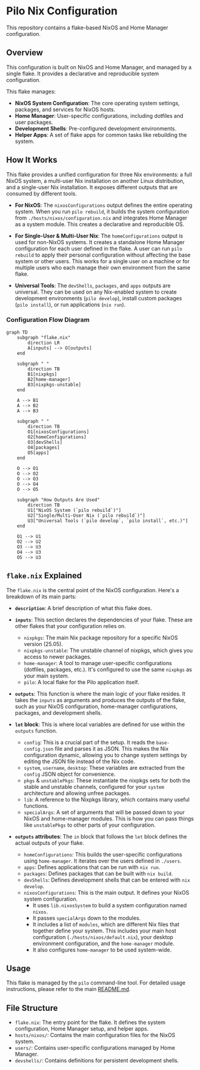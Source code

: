 # Pilo Nix Configuration

This repository contains a flake-based NixOS and Home Manager configuration.

## Overview

This configuration is built on NixOS and Home Manager, and managed by a single flake. It provides a declarative and reproducible system configuration.

This flake manages:
-   **NixOS System Configuration**: The core operating system settings, packages, and services for NixOS hosts.
-   **Home Manager**: User-specific configurations, including dotfiles and user packages.
-   **Development Shells**: Pre-configured development environments.
-   **Helper Apps**: A set of flake apps for common tasks like rebuilding the system.

## How It Works

This flake provides a unified configuration for three Nix environments: a full NixOS system, a multi-user Nix installation on another Linux distribution, and a single-user Nix installation. It exposes different outputs that are consumed by different tools.

-   **For NixOS**: The `nixosConfigurations` output defines the entire operating system. When you run `pilo rebuild`, it builds the system configuration from `./hosts/nixos/configuration.nix` and integrates Home Manager as a system module. This creates a declarative and reproducible OS.

-   **For Single-User & Multi-User Nix**: The `homeConfigurations` output is used for non-NixOS systems. It creates a standalone Home Manager configuration for each user defined in the flake. A user can run `pilo rebuild` to apply their personal configuration without affecting the base system or other users. This works for a single user on a machine or for multiple users who each manage their own environment from the same flake.

-   **Universal Tools**: The `devShells`, `packages`, and `apps` outputs are universal. They can be used on any Nix-enabled system to create development environments (`pilo develop`), install custom packages (`pilo install`), or run applications (`nix run`).

### Configuration Flow Diagram

```mermaid
graph TD
    subgraph "flake.nix"
        direction LR
        A[inputs] --> O[outputs]
    end

    subgraph " "
        direction TB
        B1[nixpkgs]
        B2[home-manager]
        B3[nixpkgs-unstable]
    end

    A --> B1
    A --> B2
    A --> B3

    subgraph " "
        direction TB
        O1[nixosConfigurations]
        O2[homeConfigurations]
        O3[devShells]
        O4[packages]
        O5[apps]
    end

    O --> O1
    O --> O2
    O --> O3
    O --> O4
    O --> O5

    subgraph "How Outputs Are Used"
        direction TB
        U1["NixOS System (`pilo rebuild`)"]
        U2["Single/Multi-User Nix (`pilo rebuild`)"]
        U3["Universal Tools (`pilo develop`, `pilo install`, etc.)"]
    end

    O1 --> U1
    O2 --> U2
    O3 --> U3
    O4 --> U3
    O5 --> U3
```

## `flake.nix` Explained

The `flake.nix` is the central point of the NixOS configuration. Here's a breakdown of its main parts:

*   **`description`**: A brief description of what this flake does.

*   **`inputs`**: This section declares the dependencies of your flake. These are other flakes that your configuration relies on.
    *   `nixpkgs`: The main Nix package repository for a specific NixOS version (25.05).
    *   `nixpkgs-unstable`: The unstable channel of nixpkgs, which gives you access to newer packages.
    *   `home-manager`: A tool to manage user-specific configurations (dotfiles, packages, etc.). It's configured to use the same `nixpkgs` as your main system.
    *   `pilo`: A local flake for the Pilo application itself.

*   **`outputs`**: This function is where the main logic of your flake resides. It takes the `inputs` as arguments and produces the outputs of the flake, such as your NixOS configuration, home-manager configurations, packages, and development shells.

*   **`let` block**: This is where local variables are defined for use within the `outputs` function.
    *   `config`: This is a crucial part of the setup. It reads the `base-config.json` file and parses it as JSON. This makes the Nix configuration dynamic, allowing you to change system settings by editing the JSON file instead of the Nix code.
    *   `system`, `username`, `desktop`: These variables are extracted from the `config` JSON object for convenience.
    *   `pkgs` & `unstablePkgs`: These instantiate the nixpkgs sets for both the stable and unstable channels, configured for your `system` architecture and allowing unfree packages.
    *   `lib`: A reference to the Nixpkgs library, which contains many useful functions.
    *   `specialArgs`: A set of arguments that will be passed down to your NixOS and home-manager modules. This is how you can pass things like `unstablePkgs` to other parts of your configuration.

*   **`outputs` attributes**: The `in` block that follows the `let` block defines the actual outputs of your flake.
    *   `homeConfigurations`: This builds the user-specific configurations using `home-manager`. It iterates over the users defined in `./users`.
    *   `apps`: Defines applications that can be run with `nix run`.
    *   `packages`: Defines packages that can be built with `nix build`.
    *   `devShells`: Defines development shells that can be entered with `nix develop`.
    *   `nixosConfigurations`: This is the main output. It defines your NixOS system configuration.
        *   It uses `lib.nixosSystem` to build a system configuration named `nixos`.
        *   It passes `specialArgs` down to the modules.
        *   It includes a list of `modules`, which are different Nix files that together define your system. This includes your main host configuration (`./hosts/nixos/default.nix`), your desktop environment configuration, and the `home-manager` module.
        *   It also configures `home-manager` to be used system-wide.

## Usage

This flake is managed by the `pilo` command-line tool. For detailed usage instructions, please refer to the main [README.md](../README.md).

## File Structure

-   `flake.nix`: The entry point for the flake. It defines the system configuration, Home Manager setup, and helper apps.
-   `hosts/nixos/`: Contains the main configuration files for the NixOS system.
-   `users/`: Contains user-specific configurations managed by Home Manager.
-   `devshells/`: Contains definitions for persistent development shells.